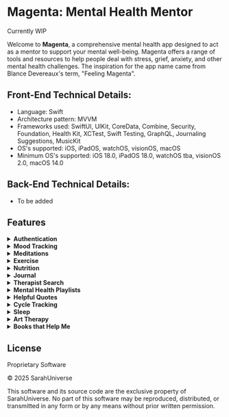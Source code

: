 # Magenta: Mental Health Mentor

Currently WIP

Welcome to **Magenta**, a comprehensive mental health app designed to act as a mentor to support your mental well-being. Magenta offers a range of tools and resources to help people deal with stress, grief, anxiety, and other mental health challenges.
The inspiration for the app name came from Blance Devereaux's term, "Feeling Magenta".

## Front-End Technical Details:
- Language: Swift
- Architecture pattern: MVVM
- Frameworks used: SwiftUI, UIKit, CoreData, Combine, Security, Foundation, Health Kit, XCTest, Swift Testing, GraphQL, Journaling Suggestions, MusicKit
- OS's supported: iOS, iPadOS, watchOS, visionOS, macOS
- Minimum OS's supported: iOS 18.0, iPadOS 18.0, watchOS tba, visionOS 2.0, macOS 14.0

## Back-End Technical Details:
- To be added

## Features

<details>
<summary><strong>Authentication</strong></summary>

You have the option of using Apple Sign-In, Google Sign-In or traditional email sign in.

</details>

<details>
<summary><strong>Mood Tracking</strong></summary>

Track your daily mood and identify patterns over time.

### Key Features
- To Be Added

</details>

<details>
<summary><strong>Meditations</strong></summary>

Access a library of guided meditations to help you relax and reduce stress.

### Key Features
- To Be Added
</details>

<details>
<summary><strong>Exercise</strong></summary>

### Key Features
- To Be Added
</details>

<details>
<summary><strong>Nutrition</strong></summary>

### Key Features
- To Be Added
</details>

<details>
<summary><strong>Journal</strong></summary>

Maintain a private journal to express your thoughts and feelings using suggestions provided by Apple's Journaling Suggestions framework.

### Key Features
- To Be Added
</details>

<details>
<summary><strong>Therapist Search</strong></summary>

Find nearby mental health professionals using this API: https://findtreatment.gov/assets/FindTreatment-Developer-Guide.pdf

### Key Features
- To Be Added
</details>

<details>
<summary><strong>Mental Health Playlists</strong></summary>

Curate Music playlists using Apple's MusicKit framework.

### Key Features
- To Be Added
</details>

<details>
<summary><strong>Helpful Quotes</strong></summary>

### Key Features
- To Be Added
</details>

<details>
<summary><strong>Cycle Tracking</strong></summary>

For females to track their period cycle using HealthKit because fluctuating hormones can have a huge effect on mental health.

### Key Features
- To Be Added
</details>

<details>
<summary><strong>Sleep</strong></summary>

### Key Features
- To Be Added
</details>

<details>
<summary><strong>Art Therapy</strong></summary>

### Key Features
- To Be Added
</details>

<details>
<summary><strong>Books that Help Me</strong></summary>

A curated digital bookshelf designed to support mental health and personal growth.

### Key Features
- Track books related to mental health, personal development, and self-improvement
- Organize books into three reading statuses:
  - Want to Read
  - Currently Reading
  - Finished Reading

</details>


## License
Proprietary Software

© 2025 SarahUniverse

This software and its source code are the exclusive property of SarahUniverse.
No part of this software may be reproduced, distributed, or transmitted in any form or by any means without prior written permission.
